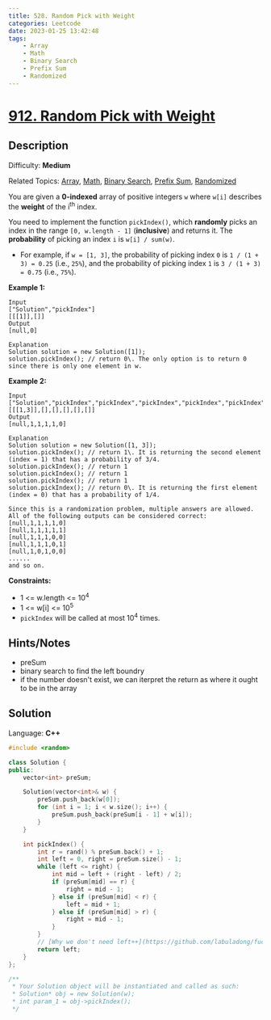 ```yaml
---
title: 528. Random Pick with Weight
categories: Leetcode
date: 2023-01-25 13:42:48
tags:
    - Array
    - Math
    - Binary Search
    - Prefix Sum
    - Randomized
---
```


# [912\. Random Pick with Weight](https://leetcode.com/problems/random-pick-with-weight/)

## Description

Difficulty: **Medium**

Related Topics: [Array](https://leetcode.com/tag/array/), [Math](https://leetcode.com/tag/math/), [Binary Search](https://leetcode.com/tag/binary-search/), [Prefix Sum](https://leetcode.com/tag/prefix-sum/), [Randomized](https://leetcode.com/tag/randomized/)

You are given a **0-indexed** array of positive integers `w` where `w[i]` describes the **weight** of the i<sup>th</sup> index.

You need to implement the function `pickIndex()`, which **randomly** picks an index in the range `[0, w.length - 1]` (**inclusive**) and returns it. The **probability** of picking an index `i` is `w[i] / sum(w)`.

* For example, if `w = [1, 3]`, the probability of picking index `0` is `1 / (1 + 3) = 0.25` (i.e., `25%`), and the probability of picking index `1` is `3 / (1 + 3) = 0.75` (i.e., `75%`).

**Example 1:**

```text
Input
["Solution","pickIndex"]
[[[1]],[]]
Output
[null,0]

Explanation
Solution solution = new Solution([1]);
solution.pickIndex(); // return 0\. The only option is to return 0 since there is only one element in w.
```

**Example 2:**

```text
Input
["Solution","pickIndex","pickIndex","pickIndex","pickIndex","pickIndex"]
[[[1,3]],[],[],[],[],[]]
Output
[null,1,1,1,1,0]

Explanation
Solution solution = new Solution([1, 3]);
solution.pickIndex(); // return 1\. It is returning the second element (index = 1) that has a probability of 3/4.
solution.pickIndex(); // return 1
solution.pickIndex(); // return 1
solution.pickIndex(); // return 1
solution.pickIndex(); // return 0\. It is returning the first element (index = 0) that has a probability of 1/4.

Since this is a randomization problem, multiple answers are allowed.
All of the following outputs can be considered correct:
[null,1,1,1,1,0]
[null,1,1,1,1,1]
[null,1,1,1,0,0]
[null,1,1,1,0,1]
[null,1,0,1,0,0]
......
and so on.
```

**Constraints:**

* 1 <= w.length <= 10<sup>4</sup>
* 1 <= w[i] <= 10<sup>5</sup>
* `pickIndex` will be called at most 10<sup>4</sup> times.

## Hints/Notes

* preSum
* binary search to find the left boundry
* if the number doesn't exist, we can iterpret the return as where it ought to be in the array

## Solution

Language: **C++**

```C++
#include <random>

class Solution {
public:
    vector<int> preSum;

    Solution(vector<int>& w) {
        preSum.push_back(w[0]);
        for (int i = 1; i < w.size(); i++) {
            preSum.push_back(preSum[i - 1] + w[i]);
        }
    }

    int pickIndex() {
        int r = rand() % preSum.back() + 1;
        int left = 0, right = preSum.size() - 1;
        while (left <= right) {
            int mid = left + (right - left) / 2;
            if (preSum[mid] == r) {
                right = mid - 1;
            } else if (preSum[mid] < r) {
                left = mid + 1;
            } else if (preSum[mid] > r) {
                right = mid - 1;
            }
        }
        // [Why we don't need left++](https://github.com/labuladong/fucking-algorithm/discussions/1011#discussioncomment-4656581)
        return left;
    }
};

/**
 * Your Solution object will be instantiated and called as such:
 * Solution* obj = new Solution(w);
 * int param_1 = obj->pickIndex();
 */
```
